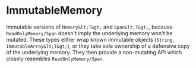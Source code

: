 # ImmutableMemory

Immutable versions of `Memory&lt;T&gt;` and `Span&lt;T&gt;`, because `ReadOnlyMemory/Span` doesn't imply the underlying memory won't be mutated. These types either wrap known immutable objects (`String`, `ImmutableArray&lt;T&gt;`), or they take sole ownership of a defensive copy of the underlying memory. They then provide a non-mutating API which closely resembles `ReadOnlyMemory/Span`.